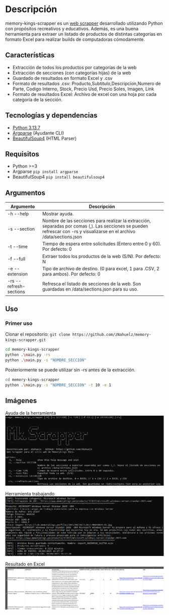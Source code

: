 # Descripción
memory-kings-scrapper es un [web scrapper](https://www.parsehub.com/blog/what-is-web-scraping/) desarrollado utilizando Python con propósitos recreativos y educativos. Además, es una buena herramienta para extraer un listado de productos de distintas categorías en formato Excel para realizar builds de computadoras cómodamente.

## Características
- Extracción de todos los productos por categorías de la web
- Extracción de secciones (con categorías hijas) de la web
- Guardado de resultados en formato Excel y .csv
- Formato de resultados .csv: Producto,Subtitulo,Descripcion,Numero de Parte, Codigo Interno, Stock, Precio Usd, Precio Soles, Imagen, Link
- Formato de resultados Excel: Archivo de excel con una hoja por cada categoría de la sección.

## Tecnologías y dependencias
- [Python 3.13.7](https://www.python.org/) 
- [Argparse](https://docs.python.org/3/library/argparse.html) (Ayudante CLI)
- [BeautifulSoup4](https://www.crummy.com/software/BeautifulSoup/bs4/doc/) (HTML Parser)

## Requisitos
- Python >=3
- Argparse ```pip install argparse```
- BeautifulSoup4 ```pip install beautifulsoup4```

## Argumentos
| Argumento | Descripción |
| ------ | ------ |
| -h --help | Mostrar ayuda. |
| -s --section | Nombre de las secciones para realizar la extracción, separadas por comas (,). Las secciones se pueden refrescar con -rs y visualizarse en el archivo /data/sections.json |
| -t --time | Tiempo de espera entre solicitudes (Entero entre 0 y 60). Por defecto: 0 |
| -f --full | Extraer todos los productos de la web (S/N). Por defecto: N |
| -e --extension | Tipo de archivo de destino. (0 para excel, 1 para .CSV, 2 para ambos). Por defecto: 0  |
| -rs --refresh-sections | Refresca el listado de secciones de la web. Son guardadas en /data/sections.json para su uso. |

## Uso
### Primer uso
Clonar el repositorio:
```git clone https://github.com/zNahuelz/memory-kings-scrapper.git```

```sh
cd memory-kings-scrapper
python .\main.py -rs
python .\main.py -s "NOMBRE_SECCION"
```
Posteriormente se puede utilizar sin -rs antes de la extracción.
```sh
cd memory-kings-scrapper
python .\main.py -s "NOMBRE_SECCION" -t 10 -e 1
```

## Imágenes
Ayuda de la herramienta
<img src="docs/public/script-help.png" alt="Ayuda del producto"/>

Herramienta trabajando
<img src="docs/public/script-working.png" alt="Herramienta trabajando"/>

Resultado en Excel
<img src="docs/public/excel-result.png" alt="Resultado en Excel"/>